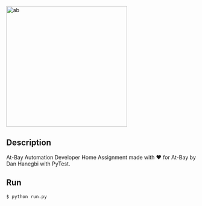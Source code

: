 <p align="center">

  <a target="blank"><img src="https://media-exp1.licdn.com/dms/image/C4D0BAQEWLoDsPYCkow/company-logo_200_200/0/1625160520780?e=1647475200&v=beta&t=s9h8qRgj6G66-oW4oWCZUEmXGJ8AzU-JrbGMysbY2Zw" width="320" alt="ab" /></a>
</p>


## Description

At-Bay Automation Developer Home Assignment made with ❤️ for At-Bay by Dan Hanegbi with PyTest.

## Run

```bash
$ python run.py
```
